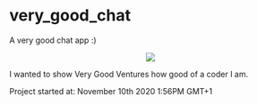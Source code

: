# very_good_chat

A very good chat app :)

<div style="text-align:center"><img src="https://raw.githubusercontent.com/aouahib/very_good_chat/master/assets/images/logo/vgc.png" /></div>

I wanted to show Very Good Ventures how good of a coder I am.

Project started at: November 10th 2020 1:56PM GMT+1
